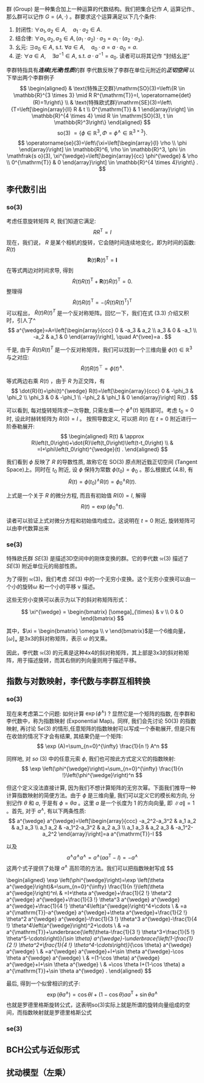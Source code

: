 群 (Group) 是一种集合加上一种运算的代数结构。我们把集合记作 $A$, 运算记作., 那么群可以记作 $G=(A, \cdot)$ 。群要求这个运算满足以下几个条件:
1. 封闭性: $\forall a_1, a_2 \in A, \quad a_1 \cdot a_2 \in A$.
2. 结合律: $\forall a_1, a_2, a_3 \in A,\left(a_1 \cdot a_2\right) \cdot a_3=a_1 \cdot\left(a_2 \cdot a_3\right)$.
3. 幺元: $\exists a_0 \in A$, s.t. $\forall a \in A, \quad a_0 \cdot a=a \cdot a_0=a$.
4. 逆: $\forall a \in A, \quad \exists a^{-1} \in A$, s.t. $a \cdot a^{-1}=a_0$.
读者可以将其记作 “封结幺逆”

李群特指具有***连续(光滑)性质***的群
李代数反映了李群在单位元附近的***正切空间***
以下举出两个李群例子
$$
\begin{aligned}
& \text{特殊正交群}\mathrm{SO}(3)=\left\{R \in \mathbb{R}^{3 \times 3} \mid R R^{\mathrm{T}}=I, \operatorname{det}(R)=1\right\} \\
& \text{特殊欧式群}\mathrm{SE}(3)=\left\{T=\left[\begin{array}{ll}
R & t \\
0^{\mathrm{T}} & 1
\end{array}\right] \in \mathbb{R}^{4 \times 4} \mid R \in \mathrm{SO}(3), t \in \mathbb{R}^3\right\}
\end{aligned}
$$
$$
\text { so(3) }=\left\{\phi \in \mathbb{R}^3, \Phi=\phi^{\wedge} \in \mathbb{R}^{3 \times 3}\right\} .
$$
$$
\operatorname{se}(3)=\left\{\xi=\left[\begin{array}{l}
\rho \\
\phi
\end{array}\right] \in \mathbb{R}^6, \rho \in \mathbb{R}^3, \phi \in \mathfrak{s o}(3), \xi^{\wedge}=\left[\begin{array}{cc}
\phi^{\wedge} & \rho \\
0^{\mathrm{T}} & 0
\end{array}\right] \in \mathbb{R}^{4 \times 4}\right\} .
$$
## 李代数引出
### so(3)
考虑任意旋转矩阵 $R$, 我们知道它满足:
$$
R R^{\mathrm{T}}=I
$$
现在，我们说， $R$ 是某个相机的旋转，它会随时间连续地变化，即为时间的函数: $R(t)$ 
$$
\boldsymbol{R}(t) \boldsymbol{R}(t)^{\mathrm{T}}=\boldsymbol{I}
$$
在等式两边对时间求导, 得到
$$
\dot{R}(t) R(t)^{\mathrm{T}}+\boldsymbol{R}(t) \dot{R}(t)^{\mathrm{T}}=0 .
$$
整理得
$$
\dot{R}(t) R(t)^{\mathrm{T}}=-\left(\dot{R}(t) R(t)^{\mathrm{T}}\right)^{\mathrm{T}}
$$
可以程出， $\dot{R}(t) R(t)^T$ 是一个反对称矩阵。回忆一下，我们在式 (3.3) 介绍又积时，引人了^
$$
a^{\wedge}=A=\left[\begin{array}{ccc}
0 & -a_3 & a_2 \\
a_3 & 0 & -a_1 \\
-a_2 & a_1 & 0
\end{array}\right], \quad A^{\vee}=a .
$$

千是, 由于 $\dot{R}(t) R(t)^T$ 是一个反对称矩阵，我们可以找到一个三维向量 $\phi(t) \in \mathbb{R}^3$ 与之对应:
$$
\dot{R}(t) R(t)^{\top}=\phi(t)^{\wedge} .
$$

等式两边右乘 $R(t)$ ，由于 $R$ 为正交阵，有
$$
\dot{R}(t)=\phi(t)^{\wedge} R(t)=\left[\begin{array}{ccc}
0 & -\phi_3 & \phi_2 \\
\phi_3 & 0 & -\phi_1 \\
-\phi_2 & \phi_1 & 0
\end{array}\right] R(t) .
$$

可以看到, 每对旋转矩阵求一次导数, 只需左乘一个 $\phi^{\wedge}(t)$ 矩阵即可。考虑 $t_0=0$ 时, 设此时赫转矩阵为 $R(0)=I$ 。 按照导数定义, 可以把 $R(t)$ 在 $t=0$ 附近进行一阶泰勒展开:
$$
\begin{aligned}
R(t) & \approx R\left(t_0\right)+\dot{R}\left(t_0\right)\left(t-t_0\right) \\
& =I+\phi\left(t_0\right)^{\wedge}(t) .
\end{aligned}
$$

我们看到 $\phi$ 反映了 $R$ 的导数性质, 故称它在 $\mathrm{SO}(3)$ 原点附近戥正切空间 (Tangent Space)上。同时在 $t_0$ 附近, 设 $\phi$ 保持为常数 $\phi\left(t_0\right)=\phi_0$ 。那么根据式 (4.8), 有
$$
\dot{R}(t)=\phi\left(t_0\right)^{\wedge} R(t)=\phi_0^{\wedge} R(t) .
$$

上式是一个关于 $R$ 的微分方程, 而且有初始值 $R(0)=I$, 解得
$$
R(t)=\exp \left(\phi_0^{\wedge} t\right) .
$$

读者可以验证上式对微分方程和初始值均成立。这说明在 $t=0$ 附近, 旋转矩阵可以由李代数算出来
### se(3)
特殊欧氏群 $SE(3)$ 是描述3D空间中的刚体变换的群。它的李代数 $\mathfrak{se}(3)$ 描述了$SE(3)$ 附近单位元的局部性质。

为了得到 $\mathfrak{se}(3)$，我们考虑 $SE(3)$ 中的一个无穷小变换。这个无穷小变换可以由一个小的旋转$\omega$ 和一个小的平移 v 描述。

这些无穷小变换可以表示为以下的斜对称矩阵形式：

$$
\xi^{\wedge} = \begin{bmatrix}
[\omega]_{\times} & v \\
0 & 0
\end{bmatrix}
$$

其中，$\xi = \begin{bmatrix} \omega \\ v \end{bmatrix}$是一个6维向量，$[\omega]_{\times}$ 是3x3的斜对称矩阵，表示 $\omega$ 的叉乘。

因此，李代数 $\mathfrak{se}(3)$ 的元素是这种4x4的斜对称矩阵，其上部是3x3的斜对称矩阵，用于描述旋转，而其右侧的列向量则用于描述平移。

## 指数与对数映射，李代数与李群互相转换
### so(3)
现在来考虑第二个问题: 如何计算 $\exp \left(\phi^{\wedge}\right)$ ? 显然它是一个矩阵的指数, 在李群和李代数中，称为指数映射 (Exponential Map)。同样, 我们会先讨论 $50(3)$ 的指数映射, 再讨论 $5 e(3)$ 的情形,任意矩阵的指数映射可以写成一个泰勒展开, 但是只有在收敛的情况下才会有结果, 其结果仍是一个矩阵:
$$
\exp (A)=\sum_{n=0}^{\infty} \frac{1}{n !} A^n
$$

同样地, 对 $so$ (3) 中的任意元索 $\phi$, 我们也可按此方式定义它的指数映射:
$$
\exp \left(\phi^{\wedge}\right)=\sum_{n=0}^{\infty} \frac{1}{n !}\left(\phi^{\wedge}\right)^n
$$

但这个定义没法直接计算, 因为我们不想计算矩阵的无穷次幂。下面我们推导一种计算指数映射的简便方法。由于 $\phi$ 是三维向量, 我们可以定义它的模长和方向, 分别记作 $\theta$ 和 $a$, 于是有 $\phi=\theta a$ 。这里 $a$ 是一个长度为 1 的方向向量, 即 $\|a\|=1$ 。首先, 对于 $a^{\wedge}$, 有以下两条性质:
$$
a^{\wedge} a^{\wedge}=\left[\begin{array}{ccc}
-a_2^2-a_3^2 & a_1 a_2 & a_1 a_3 \\
a_1 a_2 & -a_1^2-a_3^2 & a_2 a_3 \\
a_1 a_3 & a_2 a_3 & -a_1^2-a_2^2
\end{array}\right]=a a^{\mathrm{T}}-I
$$

以及
$$
a^{\wedge} a^{\wedge} a^{\wedge}=a^{\wedge}\left(a a^{\mathrm{T}}-I\right)=-a^{\wedge}
$$
这两个式子提供了处理 $a^{\wedge}$ 高阶项的方法。我们可以把指数映射写成
$$

$$
$$
\begin{aligned}
\exp \left(\phi^{\wedge}\right)=\exp \left(\theta a^{\wedge}\right)&=\sum_{n=0}^{\infty} \frac{1}{n !}\left(\theta a^{\wedge}\right)^n\\
& =I+\theta a^{\wedge}+\frac{1}{2 !} \theta^2 a^{\wedge} a^{\wedge}+\frac{1}{3 !} \theta^3 a^{\wedge} a^{\wedge} a^{\wedge}+\frac{1}{4 !} \theta^4\left(a^{\wedge}\right)^4+\cdots \\
& =a a^{\mathrm{T}}-a^{\wedge} a^{\wedge}+\theta a^{\wedge}+\frac{1}{2 !} \theta^2 a^{\wedge} a^{\wedge}-\frac{1}{3 !} \theta^3 a^{\wedge}-\frac{1}{4 !} \theta^4\left(a^{\wedge}\right)^2+\cdots \\
& =a a^{\mathrm{T}}+\underbrace{\left(\theta-\frac{1}{3 !} \theta^3+\frac{1}{5 !} \theta^5-\cdots\right)}_{\sin \theta} a^{\wedge}-\underbrace{\left(1-\frac{1}{2 !} \theta^2+\frac{1}{4 !} \theta^4-\cdots\right)}_{\cos \theta} a^{\wedge} a^{\wedge} \\
& =a^{\wedge} a^{\wedge}+I+\sin \theta a^{\wedge}-\cos \theta a^{\wedge} a^{\wedge} \\
& =(1-\cos \theta) a^{\wedge} a^{\wedge}+I+\sin \theta a^{\wedge} \\
& =\cos \theta I+(1-\cos \theta) a a^{\mathrm{T}}+\sin \theta a^{\wedge} .
\end{aligned}
$$

最后, 得到一个似曾相识的式子:
$$
\exp \left(\theta a^{\wedge}\right)=\cos \theta I+(1-\cos \theta) a a^{\mathrm{T}}+\sin \theta a^{\wedge}
$$
也就是罗德里格斯旋转公式，这表明so(3)实际上就是所谓的旋转向量组成的空间，而指数映射就是罗德里格斯公式
### se(3)
## BCH公式与近似形式

## 扰动模型（左乘）